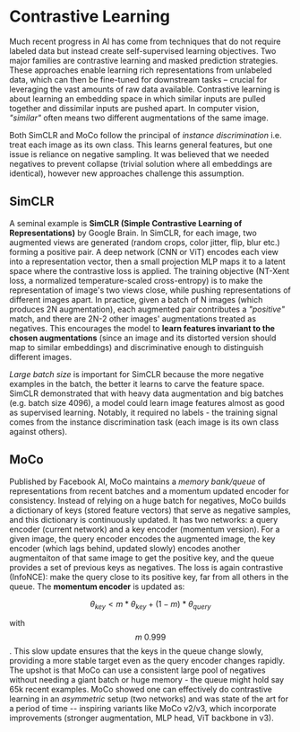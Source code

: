 # Contrastive Learning

Much recent progress in AI has come from techniques that do not require labeled data but instead create self-supervised learning objectives. Two major families are contrastive learning and masked prediction strategies. These approaches enable learning rich representations from unlabeled data, which can then be fine-tuned for downstream tasks – crucial for leveraging the vast amounts of raw data available. Contrastive learning is about learning an embedding space in which similar inputs are pulled together and dissimilar inputs are pushed apart. In computer vision, _"similar"_ often means two different augmentations of the same image. 

Both SimCLR and MoCo follow the principal of _instance discrimination_ i.e. treat each image as its own class. This learns general features, but one issue is reliance on negative sampling. It was believed that we needed negatives to prevent collapse (trivial solution where all embeddings are identical), however new approaches challenge this assumption. 

## SimCLR

A seminal example is **SimCLR (Simple Contrastive Learning of Representations)** by Google Brain. In SimCLR, for each image, two augmented views are generated (random crops, color jitter, flip, blur etc.) forming a positive pair. A deep network (CNN or ViT) encodes each view into a representation vector, then a small projection MLP maps it to a latent space where the contrastive loss is applied. The training objective (NT-Xent loss, a normalized temperature-scaled cross-entropy) is to make the representation of image's two views close, while pushing representations of different images apart. In practice, given a batch of N images (which produces 2N augmentation), each augmented pair contributes a _"positive"_ match, and there are 2N-2 other images' augmentations treated as negatives. This encourages the model to **learn features invariant to the chosen augmentations** (since an image and its distorted version should map to similar embeddings) and discriminative enough to distinguish different images. 

_Large batch size_ is important for SimCLR because the more negative examples in the batch, the better it learns to carve the feature space. SimCLR demonstrated that with heavy data augmentation and big batches (e.g. batch size 4096), a model could learn image features almost as good as supervised learning. Notably, it required no labels - the training signal comes from the instance discrimination task (each image is its own class against others). 

## MoCo

Published by Facebook AI, MoCo maintains a _memory bank/queue_ of representations from recent batches and a momentum updated encoder for consistency. Instead of relying on a huge batch for negatives, MoCo builds a dictionary of keys (stored feature vectors) that serve as negative samples, and this dictionary is continuously updated. It has two networks: a query encoder (current network) and a key encoder (momentum version). For a given image, the query encoder encodes the augmented image, the key encoder (which lags behind, updated slowly) encodes another augmentaiton of that same image to get the positive key, and the queue provides a set of previous keys as negatives. The loss is again contrastive (InfoNCE): make the query close to its positive key, far from all others in the queue. The **momentum encoder** is updated as:

$$\theta_{key} < m * \theta_{key} + (1 - m) * \theta_{query}$$

with $$m ~ 0.999$$. This slow update ensures that the keys in the queue change slowly, providing a more stable target even as the query encoder changes rapidly. The upshot is that MoCo can use a consistent large pool of negatives without needing a giant batch or huge memory - the queue might hold say 65k recent examples. MoCo showed one can effectively do contrastive learning in an _asymmetric_ setup (two networks) and was state of the art for a period of time -- inspiring variants like MoCo v2/v3, which incorporate improvements (stronger augmentation, MLP head, ViT backbone in v3). 
